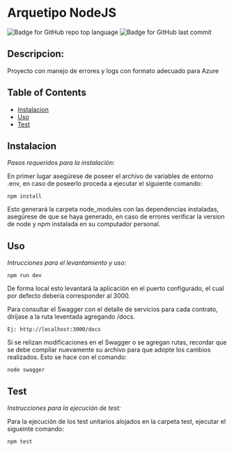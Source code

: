 # Arquetipo NodeJS

  ![Badge for GitHub repo top language](https://img.shields.io/github/languages/top/connietran-dev/readme-generator?style=flat&logo=appveyor) ![Badge for GitHub last commit](https://img.shields.io/badge/npm-8.19.2-green)
  
  ## Descripcion: 
  
  Proyecto con manejo de errores y logs con formato adecuado para Azure

  ## Table of Contents
  * [Instalacion](#Instalacion)
  * [Uso](#Uso)
  * [Test](#Test)
  
  ## Instalacion
  
  *Pasos requeridos para la instalación:*
  
  En primer lugar asegúrese de poseer el archivo de variables de entorno .env, en caso de poseerlo proceda a ejecutar el siguiente comando:
  
  ```
  npm install
  ```
  Esto generará la carpeta node_modules con las dependencias instaladas, asegúrese de que se haya generado, en caso de errores verificar la version de node y npm instalada en su computador personal.

  ## Uso 
  
  *Intrucciones para el levantamiento y uso:*
  
  ```
  npm run dev
  ```
  De forma local esto levantará la aplicación en el puerto configurado, el cual por defecto debería corresponder al 3000. 
  
  Para consultar el Swagger con el detalle de servicios para cada contrato, diríjase a la ruta leventada agregando /docs.
  ```
  Ej: http://localhost:3000/docs
  ```

  Si se relizan modificaciones en el Swagger o se agregan rutas, recordar que se debe compilar nuevamente su archivo para que adopte los cambios realizados. Esto se hace con el comando:
  ```
  node swagger
  ```

  ## Test
  
  *Instrucciones para la ejecución de test:*
  
  Para la ejecución de los test unitarios alojados en la carpeta test, ejecutar el sigueinte comando:
  ```
  npm test
  ```


